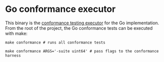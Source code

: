 # Go conformance executor

This binary is the [conformance testing executor](https://github.com/bufbuild/protovalidate/tree/main/tools/protovalidate-conformance) for the Go implementation. From the root of the project, the Go conformance tests can be executed with make:

```shell
make conformance # runs all conformance tests

make conformance ARGS='-suite uint64' # pass flags to the conformance harness
```
